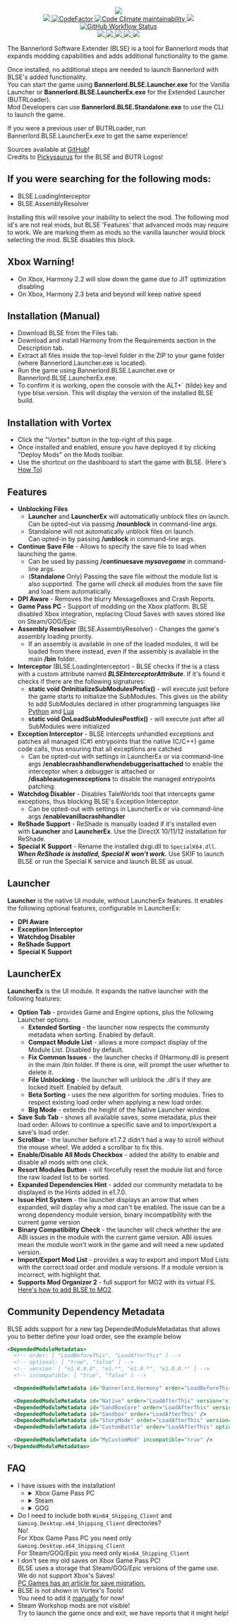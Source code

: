 <p align="center">
  <a href="https://github.com/BUTR/Bannerlord.UIExtenderEx" alt="Logo">
    <img src="https://media.discordapp.net/attachments/422092475163869201/1083742477250465843/BLSE_SMALL_SMALL.png" />
  </a>
  </br>
  <a href="https://github.com/BUTR/Bannerlord.BLSE" alt="Lines Of Code">
    <img src="https://aschey.tech/tokei/github/BUTR/Bannerlord.BLSE?category=code" />
  </a>
  <a href="https://www.codefactor.io/repository/github/butr/bannerlord.blse">
    <img src="https://www.codefactor.io/repository/github/butr/bannerlord.blse/badge" alt="CodeFactor" />
  </a>
  <a href="https://codeclimate.com/github/BUTR/Bannerlord.BLSE/maintainability">
    <img alt="Code Climate maintainability" src="https://img.shields.io/codeclimate/maintainability-percentage/BUTR/Bannerlord.BLSE">
  </a>
  <a title="Crowdin" target="_blank" href="https://crowdin.com/project/butrloader">
    <img src="https://badges.crowdin.net/butrloader/localized.svg">
  </a>
  </br>
  <a href="https://github.com/BUTR/Bannerlord.BLSE/actions/workflows/test.yml?query=branch%3Amaster">
    <img alt="GitHub Workflow Status" src="https://img.shields.io/github/actions/workflow/status/BUTR/Bannerlord.BLSE/test.yml?branch=master&label=Game%20Stable%20and%20Beta">
  </a>
  </br>
  <a href="https://www.nexusmods.com/mountandblade2bannerlord/mods/1" alt="NexusMods BLSE">
    <img src="https://img.shields.io/badge/NexusMods-BLSE-yellow.svg" />
  </a>
  <a href="https://www.nexusmods.com/mountandblade2bannerlord/mods/1" alt="NexusMods BLSE">
    <img src="https://img.shields.io/endpoint?url=https%3A%2F%2Fnexusmods-version-pzk4e0ejol6j.runkit.sh%3FgameId%3Dmountandblade2bannerlord%26modId%3D1" />
  </a>
  <a href="https://www.nexusmods.com/mountandblade2bannerlord/mods/1" alt="NexusMods BLSE">
    <img src="https://img.shields.io/endpoint?url=https%3A%2F%2Fnexusmods-downloads-ayuqql60xfxb.runkit.sh%2F%3Ftype%3Dunique%26gameId%3D3174%26modId%3D1" />
  </a>
  <a href="https://www.nexusmods.com/mountandblade2bannerlord/mods/1" alt="NexusMods BLSE">
    <img src="https://img.shields.io/endpoint?url=https%3A%2F%2Fnexusmods-downloads-ayuqql60xfxb.runkit.sh%2F%3Ftype%3Dtotal%26gameId%3D3174%26modId%3D1" />
  </a>
  <a href="https://www.nexusmods.com/mountandblade2bannerlord/mods/1" alt="NexusMods BLSE">
    <img src="https://img.shields.io/endpoint?url=https%3A%2F%2Fnexusmods-downloads-ayuqql60xfxb.runkit.sh%2F%3Ftype%3Dviews%26gameId%3D3174%26modId%3D1" />
  </a>
  </br>
  <!--
  <img src="https://staticdelivery.nexusmods.com/mods/3174/images/2513/2513-1612129311-35018174.png" width="800">
  -->
</p>

The Bannerlord Software Extender (BLSE) is a tool for Bannerlord mods that expands modding capabilities and adds additional functionality to the game.  
  
Once installed, no additional steps are needed to launch Bannerlord with BLSE's added functionality.  
You can start the game using **Bannerlord.BLSE.Launcher.exe** for the Vanilla Launcher or **Bannerlord.BLSE.LauncherEx.exe** for the Extended Launcher (BUTRLoader).  
Mod Developers can use **Bannerlord.BLSE.Standalone.exe** to use the CLI to launch the game.  
  
If you were a previous user of BUTRLoader, run Bannerlord.BLSE.LauncherEx.exe to get the same experience!

Sources available at [GitHub](https://github.com/BUTR/Bannerlord.BLSE)﻿!  
Credits to [Pickysaurus](https://www.nexusmods.com/users/31179975)﻿ for the BLSE and BUTR Logos!

## If you were searching for the following mods:
* BLSE.LoadingInterceptor
* BLSE.AssemblyResolver

Installing this will resolve your inability to select the mod. The following mod id's are not real mods, but BLSE 'Features' that advanced mods may require to work. We are marking them as mods so the vanilla launcher would block selecting the mod. BLSE disables this block.

## Xbox Warning!
* On Xbox, Harmony 2.2 will slow down the game due to JIT optimization disabling
* On Xbox, Harmony 2.3 beta and beyond will keep native speed


## Installation (Manual)
* Download BLSE from the Files tab.
* Download and install Harmony from the Requirements section in the Description tab.
* Extract all files inside the top-level folder in the ZIP to your game folder (where Bannerlord.Launcher.exe is located).
* Run the game using Bannerlord.BLSE.Launcher.exe or Bannerlord.BLSE.LauncherEx.exe.
* To confirm it is working, open the console with the ALT+` (tilde) key and type blse.version. This will display the version of the installed BLSE build. 


## Installation with Vortex
* Click the "Vortex" button in the top-right of this page.
* Once installed and enabled, ensure you have deployed it by clicking "Deploy Mods" on the Mods toolbar.
* Use the shortcut on the dashboard to start the game with BLSE. (Here's [How To](https://www.nexusmods.com/mountandblade2bannerlord/articles/766)﻿)


## Features
* **Unblocking Files** 
  * **Launcher** and **LauncherEx** will automatically unblock files on launch.   
Can be opted-out via passing **/nounblock** in command-line args.
  * Standalone will not automatically unblock files on launch.  
Can opted-in by passing **/unblock** in command-line args.
* **Continue Save File** - Allows to specify the save file to load when launching the game.  
  * Can be used by passing **/continuesave _mysavegame_** in command-line args.  
  * (**Standalone** Only) Passing the save file without the module list is also supported. The game will check all modules from the save file and load them automatically.  
* **DPI Aware** - Removes the blurry MessageBoxes and Crash Reports.
* **Game Pass PC** - Support of modding on the Xbox platform. BLSE disabled Xbox integration, replacing Cloud Saves with saves stored like on Steam/GOG/Epic  
* **Assembly Resolver** (BLSE.AssemblyResolver) - Changes the game's assembly loading priority.  
  * If an assembly is available in one of the loaded modules, it will be loaded from there instead, even if the assembly is available in the main **/bin** folder.  
* **Interceptor** (BLSE.LoadingInterceptor) - BLSE checks if the is a class with a custom attribute named ***BLSEInterceptorAttribute***. If it's found it checks if there are the following signatures:  
  *  **static void OnInitializeSubModulesPrefix()** - will execute just before the game starts to initialize the SubModules. This gives us the ability to add SubModules declared in other programming languages like [Python](https://github.com/BUTR/Bannerlord.Python) and [Lua](https://github.com/BUTR/Bannerlord.Lua)  
  * **static void OnLoadSubModulesPostfix()** - will execute just after all SubModules were initialized  
* **Exception Interceptor** - BLSE intercepts unhandled exceptions and patches all managed (C#) entrypoints that the native (C/C++) game code calls, thus ensuring that all exceptions are catched
  * Can be opted-out with settings in LauncherEx or via command-line args **/enablecrashhandlerwhendebuggerisattached** to enable the interceptor when a debugger is attached or **/disableautogenexceptions** to disable the managed entrypoints patching.
* **Watchdog Disabler** - Disables TaleWorlds tool that intercepts game exceptions, thus blocking BLSE's Exception Interceptor.
  * Can be opted-out with settings in LauncherEx or via command-line args **/enablevanillacrashhandler**
* **ReShade Support** - ReShade is manually loaded if it's installed even with **Launcher** and **LauncherEx**. Use the DirectX 10/11/12 installation for ReShade.
* **Special K Support** - Rename the installed dxgi.dll to `SpecialK64.dll`. ***When ReShade is installed, Special K won't work.*** Use SKIF to launch BLSE or run the Special K service and launch BLSE as usual.

## Launcher
**Launcher** is the native UI module, without LauncherEx features. It enables the following optional features, configurable in LauncherEx:
* **DPI Aware**
* **Exception Interceptor**
* **Watchdog Disabler**
* **ReShade Support**
* **Special K Support**

## LauncherEx
**LauncherEx** is the UI module. It expands the native launcher with the following features:
* **Option Tab** - provides Game and Engine options, plus the following Launcher options.
  * **Extended Sorting** - the launcher now respects the community metadata when sorting. Enabled by default.
  * **Compact Module List** - allows a more compact display of the Module List. Disabled by default.
  * **Fix Common Issues** - the launcher checks if 0Harmony.dll is present in the main /bin folder. If there is one, will prompt the user whether to delete it.
  * **File Unblocking** - the launcher will unblock the .dll's if they are locked itself. Enabled by default.
  * **Beta Sorting** - uses the new algorithm for sorting modules. Tries to respect existing load order when applying a new load order.
  * **Big Mode** - extends the height of the Native Launcher window.
* **Save Sub Tab** - shows all available saves, some metadata, plus their load order. Allows to continue a specific save and to import/export a save's load order.
* **Scrollbar** - the launcher before e1.7.2 didn't had a way to scroll without the mouse wheel. We added a scrollbar to fix this.
* **Enable/Disable All Mods Checkbox** - added the ability to enable and disable all mods with one click.
* **Resort Modules Button** - will forcefully reset the module list and force the raw loaded list to be sorted.
* **Expanded Dependencies Hint** - added our community metadata to be displayed in the Hints added in e1.7.0.
* **Issue Hint System** - the launcher displays an arrow that when expanded, will display why a mod can't be enabled. The issue can be a wrong dependency module version, binary incompatibility with the current game version
* **Binary Compatibility Check** - the launcher will check whether the are ABI issues in the module with the current game version. ABI issues mean the module won't work in the game and will need a new updated version.
* **Import/Export Mod List** - provides a way to export and import Mod Lists with the correct load order and module versions. If a module version is incorrect, with highlight that.
* **Supports Mod Organizer 2** - full support for MO2 with its virtual FS. [Here's how to add BLSE to MO2](https://www.nexusmods.com/mountandblade2bannerlord/articles/768).

## Community Dependency Metadata
BLSE adds support for a new tag DependedModuleMetadatas that allows you to better define your load order, see the example below
```xml
<DependedModuleMetadatas>
  <!-- order: [ "LoadBeforeThis", "LoadAfterThis" ] -->
  <!-- optional: [ "true", "false" ] -->
  <!-- version: [ "e1.0.0.0", "e1.*", "e1.0.*", "e1.0.0.*" ] -->
  <!-- incompatible: [ "true", "false" ] -->

  <DependedModuleMetadata id="Bannerlord.Harmony" order="LoadBeforeThis" />

  <DependedModuleMetadata id="Native" order="LoadAfterThis" version="e1.4.3.*" />
  <DependedModuleMetadata id="SandBoxCore" order="LoadAfterThis" version="e1.5.*" />
  <DependedModuleMetadata id="Sandbox" order="LoadAfterThis" />
  <DependedModuleMetadata id="StoryMode" order="LoadAfterThis" version="e1.*" optional="true" />
  <DependedModuleMetadata id="CustomBattle" order="LoadAfterThis" optional="true" />

  <DependedModuleMetadata id="MyCustomMod" incompatible="true" />
</DependedModuleMetadatas>
```
  
## FAQ
* I have issues with the installation!
  * <details>
    <summary>Xbox Game Pass PC</summary>
      <p>You need to copy content of '/bin/Gaming.Desktop.x64_Shipping_Client' from BLSE to 'Mount & Blade II- Bannerlord/Content/bin/Gaming.Desktop.x64_Shipping_Client'</p>
      <img src="https://media.discordapp.net/attachments/422092475163869201/1088721252702765126/image.png" alt="BLSE Installation Path" width="500">
      <p>You need to copy content of 'Modules/Bannerlord.Harmony' from Harmony to 'Mount & Blade II- Bannerlord/Content/Modules/Bannerlord.Harmony'</p>
      <img src="https://media.discordapp.net/attachments/422092475163869201/1088721253692616775/image.png" alt="Bannerlord.Harmony Installation Path" width="500">
    </details>
  * <details>
    <summary>Steam</summary>
      <p>You need to copy content of '/bin/Win64_Shipping_Client' from BLSE to 'Mount & Blade II Bannerlord/bin/Win64_Shipping_Client'</p>
      <img src="https://media.discordapp.net/attachments/422092475163869201/1088721252962807818/image.png" alt="BLSE Installation Path" width="500">
      <p>You need to copy content of 'Modules/Bannerlord.Harmony' from Harmony to 'Mount & Blade II Bannerlord/Modules/Bannerlord.Harmony'</p>
      <img src="https://media.discordapp.net/attachments/422092475163869201/1088721253478711407/image.png" alt="Bannerlord.Harmony Installation Path" width="500">
    </details>
  * <details>
    <summary>GOG</summary>
      <p>You need to copy content of '/bin/Win64_Shipping_Client' from BLSE to 'Mount & Blade II Bannerlord/bin/Win64_Shipping_Client'</p>
      <img src="https://media.discordapp.net/attachments/422092475163869201/1088721253185097758/image.png" alt="BLSE Installation Path" width="500">
      <p>You need to copy content of 'Modules/Bannerlord.Harmony' from Harmony to 'Mount & Blade II Bannerlord/Modules/Bannerlord.Harmony'</p>
      <img src="https://media.discordapp.net/attachments/422092475163869201/1088725020458614794/image.png" alt="Bannerlord.Harmony Installation Path" width="500">
    </details>
* Do I need to include both `Win64_Shipping_Client` and `Gaming.Desktop.x64_Shipping_Client` directories?  
No!  
For Xbox Game Pass PC you need only `Gaming.Desktop.x64_Shipping_Client`  
For Steam/GOG/Epic you need only `Win64_Shipping_Client`  
* I don't see my old saves on Xbox Game Pass PC!  
BLSE uses a storage that Steam/GOG/Epic versions of the game use. We do not support Xbox's Saves!  
[PC Games has an article for save migration.](https://www.pcgamesn.com/xbox-game-pass-pc-steam)
* BLSE is not shown in Vortex's Tools!  
You need to add it [manually](https://www.nexusmods.com/mountandblade2bannerlord/articles/766) for now!
* Steam Workshop mods are not visible!  
Try to launch the game once and exit, we have reports that it might help!
